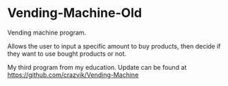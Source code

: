 # Vending-Machine-Old
Vending machine program.

Allows the user to input a specific amount to buy products, then decide if they want to use bought products or not.

My third program from my education. Update can be found at https://github.com/crazvik/Vending-Machine
